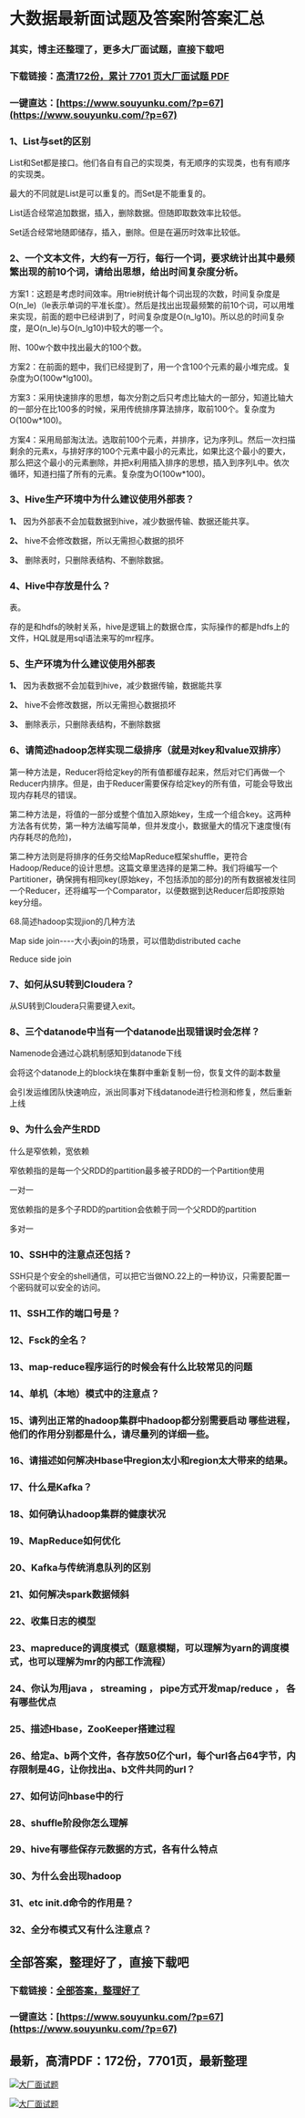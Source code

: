 # 大数据最新面试题及答案附答案汇总

### 其实，博主还整理了，更多大厂面试题，直接下载吧

### 下载链接：[高清172份，累计 7701 页大厂面试题  PDF](https://www.souyunku.com/?p=67)

### 一键直达：[https://www.souyunku.com/?p=67](https://www.souyunku.com/?p=67)



### 1、List与set的区别

List和Set都是接口。他们各自有自己的实现类，有无顺序的实现类，也有有顺序的实现类。

最大的不同就是List是可以重复的。而Set是不能重复的。

List适合经常追加数据，插入，删除数据。但随即取数效率比较低。

Set适合经常地随即储存，插入，删除。但是在遍历时效率比较低。


### 2、一个文本文件，大约有一万行，每行一个词，要求统计出其中最频繁出现的前10个词，请给出思想，给出时间复杂度分析。

方案1：这题是考虑时间效率。用trie树统计每个词出现的次数，时间复杂度是O(n_le)（le表示单词的平准长度）。然后是找出出现最频繁的前10个词，可以用堆来实现，前面的题中已经讲到了，时间复杂度是O(n_lg10)。所以总的时间复杂度，是O(n_le)与O(n_lg10)中较大的哪一个。

附、100w个数中找出最大的100个数。

方案2：在前面的题中，我们已经提到了，用一个含100个元素的最小堆完成。复杂度为O(100w*lg100)。

方案3：采用快速排序的思想，每次分割之后只考虑比轴大的一部分，知道比轴大的一部分在比100多的时候，采用传统排序算法排序，取前100个。复杂度为O(100w*100)。

方案4：采用局部淘汰法。选取前100个元素，并排序，记为序列L。然后一次扫描剩余的元素x，与排好序的100个元素中最小的元素比，如果比这个最小的要大，那么把这个最小的元素删除，并把x利用插入排序的思想，插入到序列L中。依次循环，知道扫描了所有的元素。复杂度为O(100w*100)。


### 3、Hive生产环境中为什么建议使用外部表？

**1、** 因为外部表不会加载数据到hive，减少数据传输、数据还能共享。

**2、** hive不会修改数据，所以无需担心数据的损坏

**3、** 删除表时，只删除表结构、不删除数据。


### 4、Hive中存放是什么？

表。

存的是和hdfs的映射关系，hive是逻辑上的数据仓库，实际操作的都是hdfs上的文件，HQL就是用sql语法来写的mr程序。


### 5、生产环境为什么建议使用外部表

**1、** 因为表数据不会加载到hive，减少数据传输，数据能共享

**2、** hive不会修改数据，所以无需担心数据损坏

**3、** 删除表示，只删除表结构，不删除数据


### 6、请简述hadoop怎样实现二级排序（就是对key和value双排序）

第一种方法是，Reducer将给定key的所有值都缓存起来，然后对它们再做一个Reducer内排序。但是，由于Reducer需要保存给定key的所有值，可能会导致出现内存耗尽的错误。

第二种方法是，将值的一部分或整个值加入原始key，生成一个组合key。这两种方法各有优势，第一种方法编写简单，但并发度小，数据量大的情况下速度慢(有内存耗尽的危险)，

第二种方法则是将排序的任务交给MapReduce框架shuffle，更符合Hadoop/Reduce的设计思想。这篇文章里选择的是第二种。我们将编写一个Partitioner，确保拥有相同key(原始key，不包括添加的部分)的所有数据被发往同一个Reducer，还将编写一个Comparator，以便数据到达Reducer后即按原始key分组。

68.简述hadoop实现jion的几种方法

Map side join----大小表join的场景，可以借助distributed cache

Reduce side join


### 7、如何从SU转到Cloudera？

从SU转到Cloudera只需要键入exit。


### 8、三个datanode中当有一个datanode出现错误时会怎样？

Namenode会通过心跳机制感知到datanode下线

会将这个datanode上的block块在集群中重新复制一份，恢复文件的副本数量

会引发运维团队快速响应，派出同事对下线datanode进行检测和修复，然后重新上线


### 9、为什么会产生RDD

什么是窄依赖，宽依赖

窄依赖指的是每一个父RDD的partition最多被子RDD的一个Partition使用

一对一

宽依赖指的是多个子RDD的partition会依赖于同一个父RDD的partition

多对一


### 10、SSH中的注意点还包括？

SSH只是个安全的shell通信，可以把它当做NO.22上的一种协议，只需要配置一个密码就可以安全的访问。


### 11、SSH工作的端口号是？
### 12、Fsck的全名？
### 13、map-reduce程序运行的时候会有什么比较常见的问题
### 14、单机（本地）模式中的注意点？
### 15、请列出正常的hadoop集群中hadoop都分别需要启动 哪些进程，他们的作用分别都是什么，请尽量列的详细一些。
### 16、请描述如何解决Hbase中region太小和region太大带来的结果。
### 17、什么是Kafka？
### 18、如何确认hadoop集群的健康状况
### 19、MapReduce如何优化
### 20、Kafka与传统消息队列的区别
### 21、如何解决spark数据倾斜
### 22、收集日志的模型
### 23、mapreduce的调度模式（题意模糊，可以理解为yarn的调度模式，也可以理解为mr的内部工作流程）
### 24、你认为用java ， streaming ， pipe方式开发map/reduce ， 各有哪些优点
### 25、描述Hbase，ZooKeeper搭建过程
### 26、给定a、b两个文件，各存放50亿个url，每个url各占64字节，内存限制是4G，让你找出a、b文件共同的url？
### 27、如何访问hbase中的行
### 28、shuffle阶段你怎么理解
### 29、hive有哪些保存元数据的方式，各有什么特点
### 30、为什么会出现hadoop
### 31、etc init.d命令的作用是？
### 32、全分布模式又有什么注意点？




## 全部答案，整理好了，直接下载吧

### 下载链接：[全部答案，整理好了](https://www.souyunku.com/?p=67)

### 一键直达：[https://www.souyunku.com/?p=67](https://www.souyunku.com/?p=67)


## 最新，高清PDF：172份，7701页，最新整理

[![大厂面试题](https://www.souyunku.com/wp-content/uploads/weixin/mst.png "架构师专栏")](https://www.souyunku.com/wp-content/uploads/weixin/githup-weixin.png "架构师专栏")

[![大厂面试题](https://www.souyunku.com/wp-content/uploads/weixin/githup-weixin.png "架构师专栏")](https://www.souyunku.com/wp-content/uploads/weixin/githup-weixin.png "架构师专栏")
